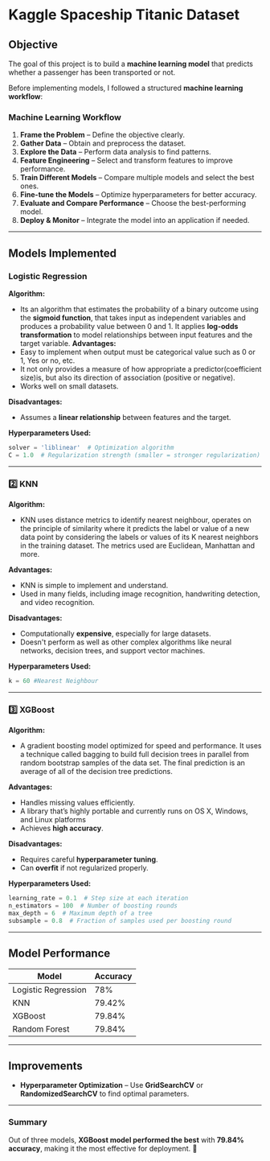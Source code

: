 # Kaggle Spaceship Titanic Dataset

## Objective  
The goal of this project is to build a **machine learning model** that predicts whether a passenger has been transported or not.  

Before implementing models, I followed a structured **machine learning workflow**:  

### Machine Learning Workflow  
1. **Frame the Problem** – Define the objective clearly.  
2. **Gather Data** – Obtain and preprocess the dataset.  
3. **Explore the Data** – Perform data analysis to find patterns.  
4. **Feature Engineering** – Select and transform features to improve performance.  
5. **Train Different Models** – Compare multiple models and select the best ones.  
6. **Fine-tune the Models** – Optimize hyperparameters for better accuracy.  
7. **Evaluate and Compare Performance** – Choose the best-performing model.  
8. **Deploy & Monitor** – Integrate the model into an application if needed.  

---

## Models Implemented  

### Logistic Regression  
**Algorithm:**  
- Its an algorithm that estimates the probability of a binary outcome using the **sigmoid function**, that takes input as independent variables and produces a probability value between 0 and 1. It applies **log-odds transformation** to model relationships between input features and the target variable. 
**Advantages:**  
- Easy to implement when output must be categorical value such as 0 or 1, Yes or no, etc.
- It not only provides a measure of how appropriate a predictor(coefficient size)is, but also its direction of association (positive or negative). 
- Works well on small datasets.  

**Disadvantages:**  
- Assumes a **linear relationship** between features and the target.  

**Hyperparameters Used:**  
```python
solver = 'liblinear'  # Optimization algorithm
C = 1.0  # Regularization strength (smaller = stronger regularization)
```

---

### 2️⃣ KNN
**Algorithm:**  
- KNN uses distance metrics to identify nearest neighbour, operates on the principle of similarity where it predicts the label or value of a new data point by considering the labels or values of its K nearest neighbors in the training dataset. The metrics used are Euclidean, Manhattan and more.

**Advantages:**  
- KNN is simple to implement and understand. 
- Used in many fields, including image recognition, handwriting detection, and video recognition.  

**Disadvantages:**  
- Computationally **expensive**, especially for large datasets.  
- Doesn't perform as well as other complex algorithms like neural networks, decision trees, and support vector machines.  

**Hyperparameters Used:**  
```python
k = 60 #Nearest Neighbour
```

---

### 3️⃣ XGBoost  
**Algorithm:**  
- A gradient boosting model optimized for speed and performance. It uses a technique called bagging to build full decision trees in parallel from random bootstrap samples of the data set. The final prediction is an average of all of the decision tree predictions.

**Advantages:**  
- Handles missing values efficiently.  
- A library that’s highly portable and currently runs on OS X, Windows, and Linux platforms  
- Achieves **high accuracy**.  

**Disadvantages:**  
- Requires careful **hyperparameter tuning**.  
- Can **overfit** if not regularized properly.  

**Hyperparameters Used:**  
```python
learning_rate = 0.1  # Step size at each iteration
n_estimators = 100  # Number of boosting rounds
max_depth = 6  # Maximum depth of a tree
subsample = 0.8  # Fraction of samples used per boosting round
```

---

## Model Performance  
| Model               |  Accuracy  |
|---------------------|------------|
| Logistic Regression | 78%        |
| KNN                 | 79.42%     |
| XGBoost             | 79.84%     |
| Random Forest       | 79.84%     |

---

## Improvements  
- **Hyperparameter Optimization** – Use **GridSearchCV** or **RandomizedSearchCV** to find optimal parameters.  

---

### Summary  
Out of three models, **XGBoost model performed the best** with **79.84% accuracy**, making it the most effective for deployment. 🚀  



